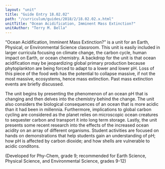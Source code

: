 ```yaml
---
layout: "unit"
title: "Guide Entry 18.02.02"
path: "/curriculum/guides/2018/2/18.02.02.x.html"
unitTitle: "Ocean Acidification, Imminent Mass Extinction?"
unitAuthor: "Terry M. Bella"
---
```

<main>
 <p>
  “Ocean Acidification, Imminent Mass Extinction?” is a unit for an Earth, Physical, or Environmental Science classroom. This unit is easily included in larger curricula focusing on climate change, the carbon cycle, human impact on Earth, or ocean chemistry. A backdrop for the unit is that ocean acidification may be jeopardizing global primary production because phytoplankton are being forced to adapt to a lower and lower pH. Loss of this piece of the food web has the potential to collapse massive, if not the most massive, ecosystems, hence mass extinction. Past mass extinction events are briefly discussed.
 </p>
 <p>
  The unit begins by presenting the phenomenon of an ocean pH that is changing and then delves into the chemistry behind the change. The unit also considers the biological consequences of an ocean that is more acidic than it had been in millennia. Furthermore, implications to global carbon cycling are considered as the planet relies on microscopic ocean creatures to sequester carbon and transport it into long term storage. Lastly, the unit presents some recent research into the effects of the increased ocean acidity on an array of different organisms. Student activities are focused on hands on demonstrations that help students gain an understanding of pH; how pH is affected by carbon dioxide; and how shells are vulnerable to acidic conditons.
 </p>
 <p>
  (Developed for Phy-Chem, grade 9; recommended for Earth Science, Physical Science, and Environmental Science, grades 9-12)
 </p>
</main>
